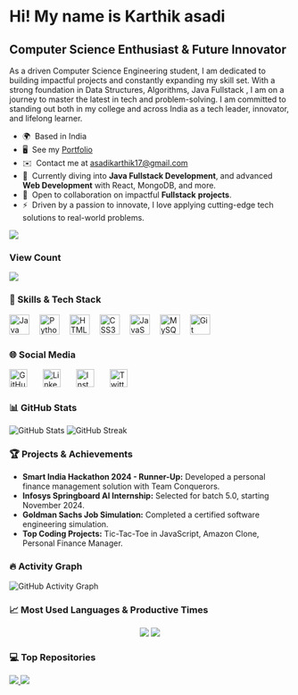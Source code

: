 Hi! My name is Karthik asadi
==================================================================================================================================

Computer Science Enthusiast & Future Innovator
----------------------------------------------
As a driven Computer Science Engineering student, I am dedicated to building impactful projects and constantly expanding my skill set. With a strong foundation in Data Structures, Algorithms, Java Fullstack , I am on a journey to master the latest in tech and problem-solving. I am committed to standing out both in my college and across India as a tech leader, innovator, and lifelong learner.

* 🌍  Based in India
* 🖥️  See my [Portfolio](https://asadikarthik.github.io/my-portfolio/) 
* ✉️  Contact me at [asadikarthik17@gmail.com](mailto:asadikarthik17@gmail.com)
* 🧠  Currently diving into **Java Fullstack Development**, and advanced **Web Development** with React, MongoDB, and more.
* 🤝  Open to collaboration on impactful **Fullstack**  **projects**.
* ⚡  Driven by a passion to innovate, I love applying cutting-edge tech solutions to real-world problems.

<a href="https://www.github.com/asadikarthik" target="_blank" rel="noreferrer">
  <img src="https://img.shields.io/github/followers/asadikarthik?logo=github&style=for-the-badge&color=2EA043&labelColor=161B22" />
</a>

### View Count
<p align="left"> 
  
  <img src="https://profile-counter.glitch.me/asadikarthik/count.svg" />
</p>


### 🚀 Skills & Tech Stack

<p align="left">
  <a href="https://www.oracle.com/java/" target="_blank" rel="noreferrer"><img src="https://raw.githubusercontent.com/danielcranney/readme-generator/main/public/icons/skills/java-colored.svg" width="36" height="36" alt="Java" /></a>&ensp;&ensp;
  <a href="https://www.python.org/" target="_blank" rel="noreferrer"><img src="https://raw.githubusercontent.com/danielcranney/readme-generator/main/public/icons/skills/python-colored.svg" width="36" height="36" alt="Python" /></a>&ensp;&ensp;
  <a href="https://developer.mozilla.org/en-US/docs/Glossary/HTML5" target="_blank" rel="noreferrer"><img src="https://raw.githubusercontent.com/danielcranney/readme-generator/main/public/icons/skills/html5-colored.svg" width="36" height="36" alt="HTML5" /></a>&ensp;&ensp;
  <a href="https://www.w3.org/TR/CSS/#css" target="_blank" rel="noreferrer"><img src="https://raw.githubusercontent.com/danielcranney/readme-generator/main/public/icons/skills/css3-colored.svg" width="36" height="36" alt="CSS3" /></a>&ensp;&ensp;
  <a href="https://www.javascript.com/" target="_blank" rel="noreferrer"><img src="https://raw.githubusercontent.com/danielcranney/readme-generator/main/public/icons/skills/javascript-colored.svg" width="36" height="36" alt="JavaScript" /></a>&ensp;&ensp;
  <a href="https://www.mysql.com/" target="_blank" rel="noreferrer"><img src="https://raw.githubusercontent.com/danielcranney/readme-generator/main/public/icons/skills/mysql-colored.svg" width="36" height="36" alt="MySQL" /></a>&ensp;&ensp;
  <a href="https://git-scm.com/" target="_blank" rel="noreferrer"><img src="https://raw.githubusercontent.com/danielcranney/readme-generator/main/public/icons/skills/git-colored.svg" width="36" height="36" alt="Git" /></a>&ensp;&ensp;
</p>

### 🌐 Social Media

<p align="left">
  <a href="https://github.com/asadikarthik" target="_blank" rel="noreferrer"><img src="https://raw.githubusercontent.com/danielcranney/readme-generator/main/public/icons/socials/github.svg" width="32" height="32" alt="GitHub" style="margin-right: 10px;" /></a>&ensp;&ensp;
  <a href="https://www.linkedin.com/in/asadi-karthik/" target="_blank" rel="noreferrer"><img src="https://raw.githubusercontent.com/danielcranney/readme-generator/main/public/icons/socials/linkedin.svg" width="32" height="32" alt="LinkedIn" style="margin-right: 10px;" /></a>&ensp;&ensp;
  <a href="https://www.instagram.com/itz.karthik._" target="_blank" rel="noreferrer"><img src="https://raw.githubusercontent.com/danielcranney/readme-generator/main/public/icons/socials/instagram.svg" width="32" height="32" alt="Instagram" style="margin-right: 10px;" /></a>&ensp;&ensp;
  <a href="https://x.com/asadikarthik" target="_blank" rel="noreferrer"><img src="https://raw.githubusercontent.com/danielcranney/readme-generator/main/public/icons/socials/twitter.svg" width="32" height="32" alt="Twitter" style="margin-right: 10px;" /></a>&ensp;&ensp;
</p>




### 📊 GitHub Stats
<p align="left">
  <img src="https://github-readme-stats.vercel.app/api?username=asadikarthik&show_icons=true&theme=algolia" alt="GitHub Stats"/>
  <img src="https://github-readme-streak-stats.herokuapp.com/?user=asadikarthik&theme=algolia" alt="GitHub Streak"/>
</p>

### 🏆 Projects & Achievements
- **Smart India Hackathon 2024 - Runner-Up:** Developed a personal finance management solution with Team Conquerors.
- **Infosys Springboard AI Internship:** Selected for batch 5.0, starting November 2024.
- **Goldman Sachs Job Simulation:** Completed a certified software engineering simulation.
- **Top Coding Projects:** Tic-Tac-Toe in JavaScript, Amazon Clone, Personal Finance Manager.

### 🔥 Activity Graph
![GitHub Activity Graph](https://github-readme-activity-graph.vercel.app/graph?username=asadikarthik&theme=react-dark)

### 📈 Most Used Languages & Productive Times
<p align="center">
  <img src="https://github-profile-summary-cards.vercel.app/api/cards/most-commit-language?username=asadikarthik&theme=algolia" />
  <img src="https://github-profile-summary-cards.vercel.app/api/cards/productive-time?username=asadikarthik&theme=algolia" />
</p>

### 💻 Top Repositories
<a href="https://github.com/asadikarthik/PersonalFinanceManager">
  <img src="https://github-readme-stats.vercel.app/api/pin/?username=asadikarthik&repo=PersonalFinanceManager&theme=algolia" />
</a>
<a href="https://github.com/asadikarthik/AmazonClone">
  <img src="https://github-readme-stats.vercel.app/api/pin/?username=asadikarthik&repo=AmazonClone&theme=algolia" />
</a>
